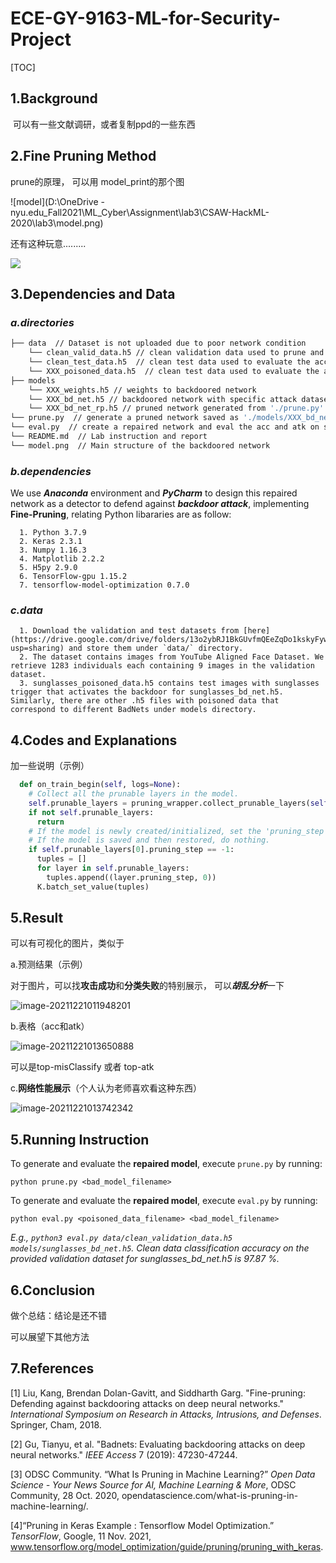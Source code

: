# ECE-GY-9163-ML-for-Security-Project

[TOC]

## 1.Background

​	可以有一些文献调研，或者复制ppd的一些东西

## 2.Fine Pruning Method

  prune的原理， 可以用 model_print的那个图

![model](D:\OneDrive - nyu.edu\_Fall2021\ML_Cyber\Assignment\lab3\CSAW-HackML-2020\lab3\model.png)

还有这种玩意.........

![](C:\Users\soapi\AppData\Roaming\Typora\typora-user-images\image-20211221013539684.png)



## 3.Dependencies and Data

### ***a.directories***

```bash
├── data  // Dataset is not uploaded due to poor network condition
    └── clean_valid_data.h5 // clean validation data used to prune and train the repaired network
    └── clean_test_data.h5  // clean test data used to evaluate the acc of the repaired network
    └── XXX_poisoned_data.h5  // clean test data used to evaluate the atk of the repaired network
├── models
    └── XXX_weights.h5 // weights to backdoored network
    └── XXX_bd_net.h5 // backdoored network with specific attack dataset
    └── XXX_bd_net_rp.h5 // pruned network generated from './prune.py'
└── prune.py  // generate a pruned network saved as './models/XXX_bd_net_rp.h5'
└── eval.py  // create a repaired network and eval the acc and atk on specific poisoned data
└── README.md  // Lab instruction and report
└── model.png  // Main structure of the backdoored network
```

### ***b.dependencies***

We use ***Anaconda*** environment and ***PyCharm*** to design this repaired network as a detector to defend against ***backdoor attack***, implementing **Fine-Pruning**, relating Python libararies are as follow:

      1. Python 3.7.9
      2. Keras 2.3.1
      3. Numpy 1.16.3
      4. Matplotlib 2.2.2
      5. H5py 2.9.0
      6. TensorFlow-gpu 1.15.2
      7. tensorflow-model-optimization 0.7.0

### ***c.data***

      1. Download the validation and test datasets from [here](https://drive.google.com/drive/folders/13o2ybRJ1BkGUvfmQEeZqDo1kskyFywab?usp=sharing) and store them under `data/` directory.
      2. The dataset contains images from YouTube Aligned Face Dataset. We retrieve 1283 individuals each containing 9 images in the validation dataset.
      3. sunglasses_poisoned_data.h5 contains test images with sunglasses trigger that activates the backdoor for sunglasses_bd_net.h5. Similarly, there are other .h5 files with poisoned data that correspond to different BadNets under models directory.



## 4.Codes and Explanations

加一些说明（示例）

```python
  def on_train_begin(self, logs=None):
    # Collect all the prunable layers in the model.
    self.prunable_layers = pruning_wrapper.collect_prunable_layers(self.model)
    if not self.prunable_layers:
      return
    # If the model is newly created/initialized, set the 'pruning_step' to 0.
    # If the model is saved and then restored, do nothing.
    if self.prunable_layers[0].pruning_step == -1:
      tuples = []
      for layer in self.prunable_layers:
        tuples.append((layer.pruning_step, 0))
      K.batch_set_value(tuples)
```



## 5.Result

可以有可视化的图片，类似于

a.预测结果（示例）

对于图片，可以找**攻击成功**和**分类失败**的特别展示， 可以***胡乱分析***一下

![image-20211221011948201](C:\Users\soapi\AppData\Roaming\Typora\typora-user-images\image-20211221011948201.png)

b.表格（acc和atk）

![image-20211221013650888](C:\Users\soapi\AppData\Roaming\Typora\typora-user-images\image-20211221013650888.png)

可以是top-misClassify 或者 top-atk

c.**网络性能展示**（个人认为老师喜欢看这种东西）

![image-20211221013742342](C:\Users\soapi\AppData\Roaming\Typora\typora-user-images\image-20211221013742342.png)

## 5.Running Instruction

To generate and evaluate the **repaired model**, execute `prune.py` by running:

```shell
python prune.py <bad_model_filename>
```

To generate and evaluate the **repaired model**, execute `eval.py` by running:

```shell
python eval.py <poisoned_data_filename> <bad_model_filename>
```

*E.g., `python3 eval.py data/clean_validation_data.h5  models/sunglasses_bd_net.h5`. Clean data classification accuracy on the provided validation dataset for sunglasses_bd_net.h5 is 97.87 %.*

## 6.Conclusion

做个总结：结论是还不错

可以展望下其他方法

## 7.References

[1] Liu, Kang, Brendan Dolan-Gavitt, and Siddharth Garg. "Fine-pruning: Defending against backdooring attacks on deep neural networks." *International Symposium on Research in Attacks, Intrusions, and Defenses*. Springer, Cham, 2018.

[2] Gu, Tianyu, et al. "Badnets: Evaluating backdooring attacks on deep neural networks." *IEEE Access* 7 (2019): 47230-47244.

[3] ODSC Community. “What Is Pruning in Machine Learning?” *Open Data Science - Your News Source for AI, Machine Learning & More*, ODSC Community, 28 Oct. 2020, opendatascience.com/what-is-pruning-in-machine-learning/. 

[4]“Pruning in Keras Example  :  Tensorflow Model Optimization.” *TensorFlow*, Google, 11 Nov. 2021, www.tensorflow.org/model_optimization/guide/pruning/pruning_with_keras. 